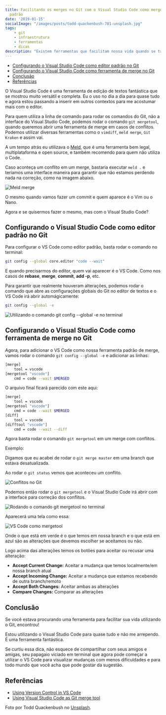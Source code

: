 ```yaml
---
title: Facilitando os merges no Git com o Visual Studio Code como merge tool e editor
  padrão
date: '2019-01-15'
socialImage: "/images/posts/todd-quackenbush-701-unsplash.jpg"
tags:
    - git
    - infraestrutura
    - ferramentas
    - dicas
description: "Existem ferramentas que facilitam nossa vida quando se trata de trabalhar com o Git. O Visual Studio Code, além de um excelente editor de textos, é uma delas."
---
```


<!-- vscode-markdown-toc -->
* [Configurando o Visual Studio Code como editor padrão no Git](#ConfigurandooVisualStudioCodecomoeditorpadronoGit)
* [Configurando o Visual Studio Code como ferramenta de merge no Git](#ConfigurandooVisualStudioCodecomoferramentademergenoGit)
* [Conclusão](#Concluso)
* [Referências](#Referncias)

<!-- vscode-markdown-toc-config
	numbering=false
	autoSave=true
	/vscode-markdown-toc-config -->
<!-- /vscode-markdown-toc -->

O Visual Studio Code é uma ferramenta de edição de textos fantástica que se mostrou muito versátil e completa. Eu o uso no dia a dia para quase tudo e agora estou passando a inserir em outros contextos para me acostumar mais com o editor.

Para quem utiliza a linha de comando para rodar os comandos do Git, não a interface do Visual Studio Code, podemos rodar o comando `git mergetool`, quando queremos abrir uma ferramenta de merge em casos de conflitos. Podemos utilizar diversas ferramentas como o `vimdiff`, `meld merge`, `Git Kraken` e assim vai.

A um tempo atrás eu utilizava o [Meld](https://meldmerge.org/), que é uma ferramenta bem legal, multiplataforma e open source, e também recomendo para quem não utiliza o Code.

Caso aconteça um conflito em um merge, bastaria executar `meld .` e teríamos uma interface maneira para garantir que não estamos perdendo nada na correção, como na imagem abaixo.

![Meld merge](/images/posts/meld-merge.png)

O mesmo quando vamos fazer um commit e quem aparece é o Vim ou o Nano.

Agora e se quisermos fazer o mesmo, mas com o Visual Studio Code?

## <a name='ConfigurandooVisualStudioCodecomoeditorpadronoGit'></a>Configurando o Visual Studio Code como editor padrão no Git

Para configurar o VS Code como editor padrão, basta rodar o comando no terminal:

```bash
git config --global core.editor "code --wait"
```

E quando precisarmos do editor, quem vai aparecer é o VS Code. Como nos casos de **rebase**, **merge**, **commit**, **add -p**, etc.

Para garantir que realmente houveram alterações, podemos rodar o comando que abre as configurações globais do Git no editor de textos e o VS Code irá abrir automágicamente:

```bash
git config --global -e
```

![Utilizando o comando git config --global -e no terminal](/images/posts/git-config-global-e.gif)

## <a name='ConfigurandooVisualStudioCodecomoferramentademergenoGit'></a>Configurando o Visual Studio Code como ferramenta de merge no Git

Agora, para adicionar o VS Code como nossa ferramenta padrão de merge, vamos rodar o comando `git config --global -e` e adicionar as linhas:

```bash
[merge]
	tool = vscode
[mergetool "vscode"]
	cmd = code --wait $MERGED
```

O arquivo final ficará parecido com este aqui:

```bash
[merge]
	tool = vscode
[mergetool "vscode"]
	cmd = code --wait $MERGED
[diff]
	tool = vscode
[difftool "vscode"]
	cmd = code --wait --diff
```

Agora basta rodar o comando `git mergetool` em um merge com conflitos.

Exemplo:

Digamos que eu acabei de rodar o `git merge master` em uma branch que estava desatualizada.

Ao rodar o `git status` vemos que aconteceu um conflito.

![Conflitos no Git](/images/posts/git-conflict.png)

Podemos então rodar o `git mergetool` e o Visual Studio Code irá abrir com a interface para correção dos conflitos.

![Rodando o comando git mergetool no terminal](/images/posts/git-mergetool-terminal.png)

Aparecerá uma tela como essa:

![VS Code como mergetool](/images/posts/vs-code-mergetool.png)

Onde o que está em verde é o que temos em nossa branch e o que está em azul são as alterações que devemos escolher se aceitamos ou não.

Logo acima das alterações temos os botões para aceitar ou recusar uma alteração:

- **Accept Current Change:** Aceitar a mudança que temos localmente/em nossa branch atual
- **Accept Incoming Change:** Aceitar a mudança que estamos recebendo de outra branch/remoto
- **Accept Both Changes:** Aceitar ambas as alterações
- **Compare Changes:** Comparar as alterações

## <a name='Concluso'></a>Conclusão

Se você estava procurando uma ferramenta para facilitar sua vida utilizando o Git, encontrou!

Estou utilizando o Visual Studio Code para quase tudo e não me arrependo. É uma ferramenta fantástica.

Se curtiu essa dica, não esquece de compartilhar com seus amigos e amigas, seu papagaio viciado em terminal que agora pode começar a utilizar o VS Code para visualizar mudanças com menos dificuldades e para todo mundo que você acha que pode gostar da sugestão.

## <a name='Referncias'></a>Referências

- [Using Version Control in VS Code](https://code.visualstudio.com/Docs/editor/versioncontrol#_git-patchdiff-mode)
- [Using Visual Studio Code as Git merge tool](https://blog.kulman.sk/using-vscode-as-git-merge-tool/)

Foto por Todd Quackenbush no [Unsplash](https://unsplash.com/photos/IClZBVw5W5A).
